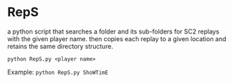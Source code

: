 # RepS
a python script that searches a folder and its sub-folders for SC2 replays with the given  player name.
then copies each replay to a given location and retains the same directory structure.

`python RepS.py <player name>`

Example:
`python RepS.py ShoWTimE`
